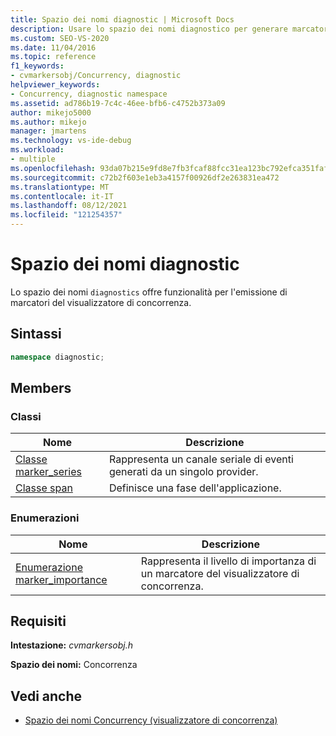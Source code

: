 ```yaml
---
title: Spazio dei nomi diagnostic | Microsoft Docs
description: Usare lo spazio dei nomi diagnostico per generare marcatori del visualizzatore di concorrenza. Lo spazio dei nomi diagnostic è un membro dello spazio dei nomi Concurrency.
ms.custom: SEO-VS-2020
ms.date: 11/04/2016
ms.topic: reference
f1_keywords:
- cvmarkersobj/Concurrency, diagnostic
helpviewer_keywords:
- Concurrency, diagnostic namespace
ms.assetid: ad786b19-7c4c-46ee-bfb6-c4752b373a09
author: mikejo5000
ms.author: mikejo
manager: jmartens
ms.technology: vs-ide-debug
ms.workload:
- multiple
ms.openlocfilehash: 93da07b215e9fd8e7fb3fcaf88fcc31ea123bc792efca351faf3bf40d86fa2e5
ms.sourcegitcommit: c72b2f603e1eb3a4157f00926df2e263831ea472
ms.translationtype: MT
ms.contentlocale: it-IT
ms.lasthandoff: 08/12/2021
ms.locfileid: "121254357"
---
```

# <a name="diagnostic-namespace"></a>Spazio dei nomi diagnostic
Lo spazio dei nomi `diagnostics` offre funzionalità per l'emissione di marcatori del visualizzatore di concorrenza.

## <a name="syntax"></a>Sintassi

```cpp
namespace diagnostic;
```

## <a name="members"></a>Members

### <a name="classes"></a>Classi

|Nome|Descrizione|
|----------|-----------------|
|[Classe marker_series](../profiling/marker-series-class.md)|Rappresenta un canale seriale di eventi generati da un singolo provider.|
|[Classe span](../profiling/span-class.md)|Definisce una fase dell'applicazione.|

### <a name="enumerations"></a>Enumerazioni

|Nome|Descrizione|
|----------|-----------------|
|[Enumerazione marker_importance](../profiling/marker-importance-enumeration.md)|Rappresenta il livello di importanza di un marcatore del visualizzatore di concorrenza.|

## <a name="requirements"></a>Requisiti
 **Intestazione:** *cvmarkersobj.h*

 **Spazio dei nomi:** Concorrenza

## <a name="see-also"></a>Vedi anche
- [Spazio dei nomi Concurrency (visualizzatore di concorrenza)](../profiling/concurrency-namespace-concurrency-visualizer.md)